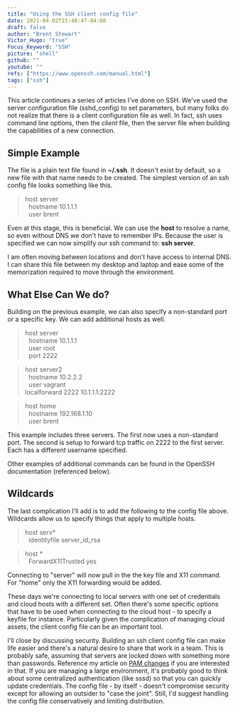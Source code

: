 ```yaml
---
title: "Using the SSH client config file"
date: 2021-04-02T15:40:47-04:00
draft: false
author: "Brent Stewart"
Victor_Hugo: "true"
Focus_Keyword: "SSH"
picture: "shell"
github: ""
youtube: ""
refs: ["https://www.openssh.com/manual.html"]
tags: ["ssh"]
---
```

This article continues a series of articles I've done on SSH.  We've used the server configuration file (sshd_config) to set parameters, but many folks do not realize that there is a client configuration file as well.  In fact, ssh uses command line options, then the _client_ file, then the server file when building the capabilities of a new connection.

## Simple Example

The file is a plain text file found in __~/.ssh__.  It doesn't exist by default, so a new file with that name needs to be created.  The simplest version of an ssh config file looks something like this.

> host server  
  hostname 10.1.1.1  
  user brent  

Even at this stage, this is beneficial.  We can use the __host__ to resolve a name, so even without DNS we don't have to remember IPs.  Because the user is specified we can now simplify our ssh command to: __ssh server__.

I am often moving between locations and don't have access to internal DNS.  I can share this file between my desktop and laptop and ease some of the memorization required to move through the environment.

## What Else Can We do?

Building on the previous example, we can also specify a non-standard port or a specific key.  We can add additional hosts as well.

> host server  
  hostname 10.1.1.1  
  user root  
  port 2222  

>  host server2  
  hostname 10.2.2.2  
  user vagrant  
  localforward 2222 10.1.1.1:2222

>  host home    
  hostname 192.168.1.10  
  user brent 

This example includes three servers.  The first now uses a non-standard port.  The second is setup to forward tcp traffic on 2222 to the first server.  Each has a different username specified.  

Other examples of additional commands can be found in the OpenSSH documentation (referenced below).

## Wildcards
The last complication I'll add is to add the following to the config file above.  Wildcards allow us to specify things that apply to multiple hosts.

>  host serv*  
  identityfile server_id_rsa  

> host *  
  ForwardX11Trusted yes

Connecting to "server" will now pull in the the key file and X11 command.  For "home" only the X11 forwarding would be added.

These days we're connecting to local servers with one set of credentials and cloud hosts with a different set.  Often there's some specific options that have to be used when connecting to the cloud host - to specify a keyfile for instance.  Particularly given the complication of managing cloud assets, the client config file can be an important tool.

I'll close by discussing security.  Building an ssh client config file can make life easier and there's a natural desire to share that work in a team.  This is probably safe, assuming that servers are locked down with something more than passwords.  Reference my article on [PAM changes](/200812_using_ssh2) if you are interested in that.  If you are managing a large environment, it's probably good to think about some centralized authentication (like sssd) so that you can quickly update credentials.  The config file - by itself - doesn't compromise security except for allowing an outsider to "case the joint".  Still, I'd suggest handling the config file conservatively and limiting distribution.
